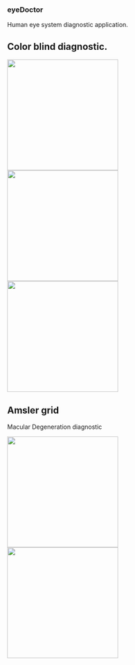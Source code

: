 ### eyeDoctor

Human eye system diagnostic application.

## Color blind diagnostic.
<img src="https://pp.userapi.com/c836236/v836236952/4f3c1/kblFmq0KZQ4.jpg" width="256"><img src="https://pp.userapi.com/c836236/v836236952/4f3ad/WhevvI8ykT8.jpg" width="256"><img src="https://pp.userapi.com/c836236/v836236952/4f38f/82JFBrUkz_E.jpg" width="256">

## Amsler grid
Macular Degeneration diagnostic

<img src="https://pp.userapi.com/c836236/v836236952/4f3a3/x6eLp-cSuuE.jpg" width="256"><img src="https://pp.userapi.com/c836236/v836236952/4f399/RlaJEmsMIpA.jpg" width="256">
